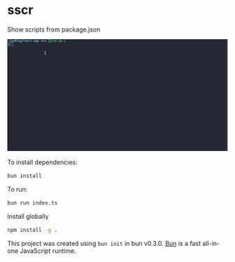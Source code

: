 # sscr

Show scripts from package.json

![Demo](/ss.gif "Demo")

To install dependencies:

```bash
bun install
```

To run:

```bash
bun run index.ts
```

Install globally

```bash
npm install -g .
```

This project was created using `bun init` in bun v0.3.0. [Bun](https://bun.sh) is a fast all-in-one JavaScript runtime.

